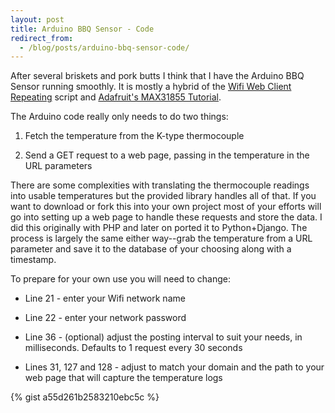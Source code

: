 ```yaml
---
layout: post
title: Arduino BBQ Sensor - Code
redirect_from:
  - /blog/posts/arduino-bbq-sensor-code/
---
```


After several briskets and pork butts I think that I have the Arduino BBQ Sensor running smoothly. It is mostly a hybrid of the [Wifi Web Client Repeating](https://www.arduino.cc/en/Tutorial/WiFiWebClientRepeating) script and [Adafruit's MAX31855 Tutorial](https://learn.adafruit.com/thermocouple/using-a-thermocouple).

The Arduino code really only needs to do two things:

1. Fetch the temperature from the K-type thermocouple

2. Send a GET request to a web page, passing in the temperature in the URL parameters

There are some complexities with translating the thermocouple readings into usable temperatures but the provided library handles all of that. If you want to download or fork this into your own project most of your efforts will go into setting up a web page to handle these requests and store the data. I did this originally with PHP and later on ported it to Python+Django. The process is largely the same either way--grab the temperature from a URL parameter and save it to the database of your choosing along with a timestamp.

To prepare for your own use you will need to change:

- Line 21 - enter your Wifi network name

- Line 22 - enter your network password

- Line 36 - (optional) adjust the posting interval to suit your needs, in milliseconds. Defaults to 1 request every 30 seconds

- Lines 31, 127 and 128 - adjust to match your domain and the path to your web page that will capture the temperature logs

{% gist a55d261b2583210ebc5c %}
